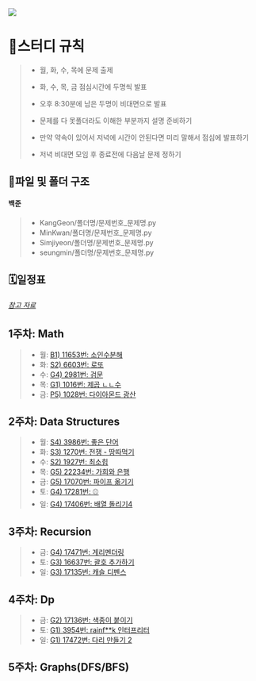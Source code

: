 <img src="https://capsule-render.vercel.app/api?type=waving&color=auto&height=200&section=header&text=알고리즘&fontSize=90" />

# 🚩스터디 규칙
>* 월, 화, 수, 목에 문제 출제
>
>
>* 화, 수, 목, 금 점심시간에 두명씩 발표
>
>
>* 오후 8:30분에 남은 두명이 비대면으로 발표
>
>
>* 문제를 다 못풀더라도 이해한 부분까지 설명 준비하기
>
>
>* 만약 약속이 있어서 저녁에 시간이 안된다면 미리 말해서 점심에 발표하기
>
>
>* 저녁 비대면 모임 후 종료전에 다음날 문제 정하기

## 📁파일 및 폴더 구조
#### 백준

>- KangGeon/폴더명/문제번호_문제명.py
>- MinKwan/폴더명/문제번호_문제명.py
>- Simjiyeon/폴더명/문제번호_문제명.py
>- seungmin/폴더명/문제번호_문제명.py


## 🗓️일정표
###### [참고 자료](https://dev-dain.tistory.com/155)
## 1주차: Math
>- 월: [B1) 11653번: 소인수분해](https://www.acmicpc.net/problem/11653)
>- 화: [S2) 6603번: 로또](https://www.acmicpc.net/problem/6603)
>- 수: [G4) 2981번: 검문](https://www.acmicpc.net/problem/2981)
>- 목: [G1) 1016번: 제곱 ㄴㄴ수](https://www.acmicpc.net/problem/1016)
>- 금: [P5) 1028번: 다이아몬드 광산](https://www.acmicpc.net/problem/1028)

## 2주차: Data Structures
>- 월: [S4) 3986번: 좋은 단어](https://www.acmicpc.net/problem/3986)
>- 화: [S3) 1270번: 전쟁 - 땅따먹기](https://www.acmicpc.net/problem/1270)
>- 수: [S2) 1927번: 최소힙](https://www.acmicpc.net/problem/1927)
>- 목: [G5) 22234번: 가희와 은행](https://www.acmicpc.net/problem/22234)
>- 금: [G5) 17070번: 파이프 옮기기](https://www.acmicpc.net/problem/17070)
>- 토: [G4) 17281번: ⚾](https://www.acmicpc.net/problem/17281)
>- 일: [G4) 17406번: 배열 돌리기4](https://www.acmicpc.net/problem/17406)

## 3주차: Recursion

[//]: # (>- 월: [S4&#41; 3986번: 좋은 단어]&#40;https://www.acmicpc.net/problem/3986&#41;)

[//]: # (>- 화: [S3&#41; 1270번: 전쟁 - 땅따먹기]&#40;https://www.acmicpc.net/problem/1270&#41;)

[//]: # (>- 수: [S2&#41; 1927번: 최소힙]&#40;https://www.acmicpc.net/problem/1927&#41;)

[//]: # (>- 목: [G5&#41; 22234번: 가희와 은행]&#40;https://www.acmicpc.net/problem/22234&#41;)
>- 금: [G4) 17471번: 게리멘더링](https://www.acmicpc.net/problem/17471)
>- 토: [G3) 16637번: 괄호 추가하기](https://www.acmicpc.net/problem/16637)
>- 일: [G3) 17135번: 캐슬 디펜스](https://www.acmicpc.net/problem/17135)

## 4주차: Dp

[//]: # (>- 월: []&#40;https://www.acmicpc.net/problem/3986&#41;)

[//]: # (>- 화: [S3&#41; 1270번: 전쟁 - 땅따먹기]&#40;https://www.acmicpc.net/problem/1270&#41;)

[//]: # (>- 수: [S2&#41; 1927번: 최소힙]&#40;https://www.acmicpc.net/problem/1927&#41;)

[//]: # (>- 목: [G5&#41; 22234번: 가희와 은행]&#40;https://www.acmicpc.net/problem/22234&#41;)

>- 금: [G2) 17136번: 색종이 붙이기](https://www.acmicpc.net/problem/17136)
>- 토: [G1) 3954번: rainf**k 인터프리터](https://www.acmicpc.net/problem/3954)
>- 일: [G1) 17472번: 다리 만들기 2](https://www.acmicpc.net/problem/17472)

## 5주차: Graphs(DFS/BFS)

[//]: # (>- 월: [S4&#41; 3986번: 좋은 단어]&#40;https://www.acmicpc.net/problem/3986&#41;)

[//]: # (>- 화: [S3&#41; 1270번: 전쟁 - 땅따먹기]&#40;https://www.acmicpc.net/problem/1270&#41;)

[//]: # (>- 수: [S2&#41; 1927번: 최소힙]&#40;https://www.acmicpc.net/problem/1927&#41;)

[//]: # (>- 목: [G5&#41; 22234번: 가희와 은행]&#40;https://www.acmicpc.net/problem/22234&#41;)

[//]: # (>- 금: [G4&#41; 21939번: 문제  추천 시스템 Version 1]&#40;https://www.acmicpc.net/problem/21939&#41;)
